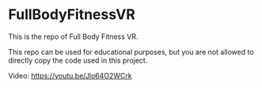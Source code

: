 # FullBodyFitnessVR

This is the repo of Full Body Fitness VR.

This repo can be used for educational purposes, but you are not allowed to directly copy the code used in this project.


Video:
https://youtu.be/Jlo64O2WCrk
